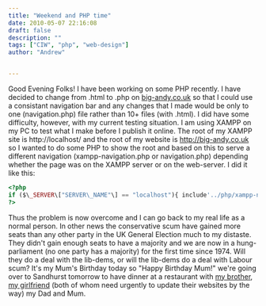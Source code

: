 ```yaml
---
title: "Weekend and PHP time"
date: 2010-05-07 22:16:08
draft: false
description: ""
tags: ["CIW", "php", "web-design"]
author: "Andrew"


---
```


Good Evening Folks! I have been working on some PHP recently. I have decided to change from .html to .php on [big-andy.co.uk](http://www.big-andy.co.uk/ "big andy website") so that I could use a consistant navigation bar and any changes that I made would be only to one (navigation.php) file rather than 10+ files (with .html). I did have some difficulty, however, with my current testing situation. I am using XAMPP on my PC to test what I make before I publish it online. The root of my XAMPP site is http://localhost/ and the root of my website is http://big-andy.co.uk so I wanted to do some PHP to show the root and based on this to serve a different navigation (xampp-navigation.php or navigation.php) depending whether the page was on the XAMPP server or on the web-server. I did it like this:

```php
<?php
if ($\_SERVER\["SERVER\_NAME"\] == "localhost"){ include'../php/xampp-navigation.php';} else {include'../php/navigation.php';}
?>
```

Thus the problem is now overcome and I can go back to my real life as a normal person. In other news the conservative scum have gained more seats than any other party in the UK General Election much to my distaste. They didn't gain enough seats to have a majority and we are now in a hung-parliament (no one party has a majority) for the first time since 1974. Will they do a deal with the lib-dems, or will the lib-dems do a deal with Labour scum? It's my Mum's Birthday today so "Happy Birthday Mum!" we're going over to Sandhurst tomorrow to have dinner at a restaurant with [my brother](http://www.rob-hudson.com/ "rob-hudson.com"), [my girlfriend](http://www.marionmouttou.co.uk "marionmouttou.co.uk") (both of whom need urgently to update their websites by the way) my Dad and Mum.
